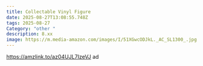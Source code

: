 ```yaml
---
title: Collectable Vinyl Figure
date: 2025-08-27T13:08:55.748Z
tags: 2025-08-27
Category: "other "
description: 8.xx
image: https://m.media-amazon.com/images/I/51XGwcODJkL._AC_SL1300_.jpg
---
```

https://amzlink.to/az04UJL7IzeVJ ad